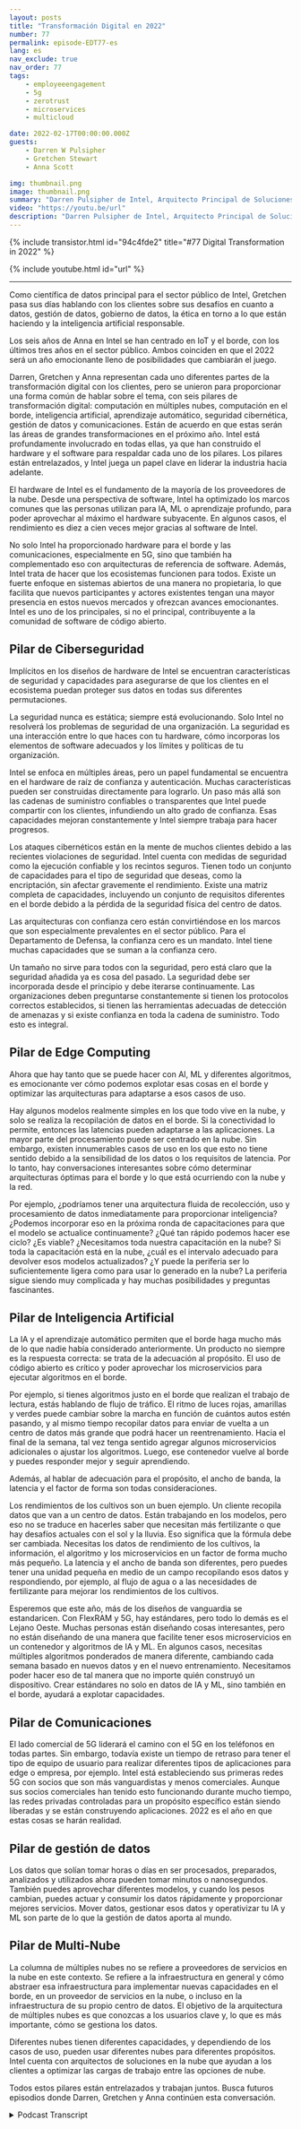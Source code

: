 ```yaml
---
layout: posts
title: "Transformación Digital en 2022"
number: 77
permalink: episode-EDT77-es
lang: es
nav_exclude: true
nav_order: 77
tags:
    - employeeengagement
    - 5g
    - zerotrust
    - microservices
    - multicloud

date: 2022-02-17T00:00:00.000Z
guests:
    - Darren W Pulsipher
    - Gretchen Stewart
    - Anna Scott

img: thumbnail.png
image: thumbnail.png
summary: "Darren Pulsipher de Intel, Arquitecto Principal de Soluciones, Dra. Anna Scott, Arquitecta Principal de Edge, y Gretchen Stewart, Científica Principal de Datos, discuten los seis pilares de la transformación digital en 2022: computación en múltiples nubes, computación de borde, inteligencia artificial, aprendizaje automático, ciberseguridad, gestión de datos y comunicaciones."
video: "https://youtu.be/url"
description: "Darren Pulsipher de Intel, Arquitecto Principal de Soluciones, Dra. Anna Scott, Arquitecta Principal de Edge, y Gretchen Stewart, Científica Principal de Datos, discuten los seis pilares de la transformación digital en 2022: computación en múltiples nubes, computación de borde, inteligencia artificial, aprendizaje automático, ciberseguridad, gestión de datos y comunicaciones."
---
```


<div>
{% include transistor.html id="94c4fde2" title="#77 Digital Transformation in 2022" %}

{% include youtube.html id="url" %}
</div>

---

Como científica de datos principal para el sector público de Intel, Gretchen pasa sus días hablando con los clientes sobre sus desafíos en cuanto a datos, gestión de datos, gobierno de datos, la ética en torno a lo que están haciendo y la inteligencia artificial responsable.

Los seis años de Anna en Intel se han centrado en IoT y el borde, con los últimos tres años en el sector público. Ambos coinciden en que el 2022 será un año emocionante lleno de posibilidades que cambiarán el juego.

Darren, Gretchen y Anna representan cada uno diferentes partes de la transformación digital con los clientes, pero se unieron para proporcionar una forma común de hablar sobre el tema, con seis pilares de transformación digital: computación en múltiples nubes, computación en el borde, inteligencia artificial, aprendizaje automático, seguridad cibernética, gestión de datos y comunicaciones. Están de acuerdo en que estas serán las áreas de grandes transformaciones en el próximo año. Intel está profundamente involucrado en todas ellas, ya que han construido el hardware y el software para respaldar cada uno de los pilares. Los pilares están entrelazados, y Intel juega un papel clave en liderar la industria hacia adelante.

El hardware de Intel es el fundamento de la mayoría de los proveedores de la nube. Desde una perspectiva de software, Intel ha optimizado los marcos comunes que las personas utilizan para IA, ML o aprendizaje profundo, para poder aprovechar al máximo el hardware subyacente. En algunos casos, el rendimiento es diez a cien veces mejor gracias al software de Intel.

No solo Intel ha proporcionado hardware para el borde y las comunicaciones, especialmente en 5G, sino que también ha complementado eso con arquitecturas de referencia de software. Además, Intel trata de hacer que los ecosistemas funcionen para todos. Existe un fuerte enfoque en sistemas abiertos de una manera no propietaria, lo que facilita que nuevos participantes y actores existentes tengan una mayor presencia en estos nuevos mercados y ofrezcan avances emocionantes. Intel es uno de los principales, si no el principal, contribuyente a la comunidad de software de código abierto.

## Pilar de Ciberseguridad

Implícitos en los diseños de hardware de Intel se encuentran características de seguridad y capacidades para asegurarse de que los clientes en el ecosistema puedan proteger sus datos en todas sus diferentes permutaciones.

La seguridad nunca es estática; siempre está evolucionando. Solo Intel no resolverá los problemas de seguridad de una organización. La seguridad es una interacción entre lo que haces con tu hardware, cómo incorporas los elementos de software adecuados y los límites y políticas de tu organización.

Intel se enfoca en múltiples áreas, pero un papel fundamental se encuentra en el hardware de raíz de confianza y autenticación. Muchas características pueden ser construidas directamente para lograrlo. Un paso más allá son las cadenas de suministro confiables o transparentes que Intel puede compartir con los clientes, infundiendo un alto grado de confianza. Esas capacidades mejoran constantemente y Intel siempre trabaja para hacer progresos.

Los ataques cibernéticos están en la mente de muchos clientes debido a las recientes violaciones de seguridad. Intel cuenta con medidas de seguridad como la ejecución confiable y los recintos seguros. Tienen todo un conjunto de capacidades para el tipo de seguridad que deseas, como la encriptación, sin afectar gravemente el rendimiento. Existe una matriz completa de capacidades, incluyendo un conjunto de requisitos diferentes en el borde debido a la pérdida de la seguridad física del centro de datos.

Las arquitecturas con confianza cero están convirtiéndose en los marcos que son especialmente prevalentes en el sector público. Para el Departamento de Defensa, la confianza cero es un mandato. Intel tiene muchas capacidades que se suman a la confianza cero.

Un tamaño no sirve para todos con la seguridad, pero está claro que la seguridad añadida ya es cosa del pasado. La seguridad debe ser incorporada desde el principio y debe iterarse continuamente. Las organizaciones deben preguntarse constantemente si tienen los protocolos correctos establecidos, si tienen las herramientas adecuadas de detección de amenazas y si existe confianza en toda la cadena de suministro. Todo esto es integral.

## Pilar de Edge Computing

Ahora que hay tanto que se puede hacer con AI, ML y diferentes algoritmos, es emocionante ver cómo podemos explotar esas cosas en el borde y optimizar las arquitecturas para adaptarse a esos casos de uso.

Hay algunos modelos realmente simples en los que todo vive en la nube, y solo se realiza la recopilación de datos en el borde. Si la conectividad lo permite, entonces las latencias pueden adaptarse a las aplicaciones. La mayor parte del procesamiento puede ser centrado en la nube. Sin embargo, existen innumerables casos de uso en los que esto no tiene sentido debido a la sensibilidad de los datos o los requisitos de latencia. Por lo tanto, hay conversaciones interesantes sobre cómo determinar arquitecturas óptimas para el borde y lo que está ocurriendo con la nube y la red.

Por ejemplo, ¿podríamos tener una arquitectura fluida de recolección, uso y procesamiento de datos inmediatamente para proporcionar inteligencia? ¿Podemos incorporar eso en la próxima ronda de capacitaciones para que el modelo se actualice continuamente? ¿Qué tan rápido podemos hacer ese ciclo? ¿Es viable? ¿Necesitamos toda nuestra capacitación en la nube? Si toda la capacitación está en la nube, ¿cuál es el intervalo adecuado para devolver esos modelos actualizados? ¿Y puede la periferia ser lo suficientemente ligera como para usar lo generado en la nube? La periferia sigue siendo muy complicada y hay muchas posibilidades y preguntas fascinantes.

## Pilar de Inteligencia Artificial

La IA y el aprendizaje automático permiten que el borde haga mucho más de lo que nadie había considerado anteriormente. Un producto no siempre es la respuesta correcta: se trata de la adecuación al propósito. El uso de código abierto es crítico y poder aprovechar los microservicios para ejecutar algoritmos en el borde.

Por ejemplo, si tienes algoritmos justo en el borde que realizan el trabajo de lectura, estás hablando de flujo de tráfico. El ritmo de luces rojas, amarillas y verdes puede cambiar sobre la marcha en función de cuántos autos estén pasando, y al mismo tiempo recopilar datos para enviar de vuelta a un centro de datos más grande que podrá hacer un reentrenamiento. Hacia el final de la semana, tal vez tenga sentido agregar algunos microservicios adicionales o ajustar los algoritmos. Luego, ese contenedor vuelve al borde y puedes responder mejor y seguir aprendiendo.

Además, al hablar de adecuación para el propósito, el ancho de banda, la latencia y el factor de forma son todas consideraciones.

Los rendimientos de los cultivos son un buen ejemplo. Un cliente recopila datos que van a un centro de datos. Están trabajando en los modelos, pero eso no se traduce en hacerles saber que necesitan más fertilizante o que hay desafíos actuales con el sol y la lluvia. Eso significa que la fórmula debe ser cambiada. Necesitas los datos de rendimiento de los cultivos, la información, el algoritmo y los microservicios en un factor de forma mucho más pequeño. La latencia y el ancho de banda son diferentes, pero puedes tener una unidad pequeña en medio de un campo recopilando esos datos y respondiendo, por ejemplo, al flujo de agua o a las necesidades de fertilizante para mejorar los rendimientos de los cultivos.

Esperemos que este año, más de los diseños de vanguardia se estandaricen. Con FlexRAM y 5G, hay estándares, pero todo lo demás es el Lejano Oeste. Muchas personas están diseñando cosas interesantes, pero no están diseñando de una manera que facilite tener esos microservicios en un contenedor y algoritmos de IA y ML. En algunos casos, necesitas múltiples algoritmos ponderados de manera diferente, cambiando cada semana basado en nuevos datos y en el nuevo entrenamiento. Necesitamos poder hacer eso de tal manera que no importe quién construyó un dispositivo. Crear estándares no solo en datos de IA y ML, sino también en el borde, ayudará a explotar capacidades.

## Pilar de Comunicaciones

El lado comercial de 5G liderará el camino con el 5G en los teléfonos en todas partes. Sin embargo, todavía existe un tiempo de retraso para tener el tipo de equipo de usuario para realizar diferentes tipos de aplicaciones para edge o empresa, por ejemplo. Intel está estableciendo sus primeras redes 5G con socios que son más vanguardistas y menos comerciales. Aunque sus socios comerciales han tenido esto funcionando durante mucho tiempo, las redes privadas controladas para un propósito específico están siendo liberadas y se están construyendo aplicaciones. 2022 es el año en que estas cosas se harán realidad.

## Pilar de gestión de datos

Los datos que solían tomar horas o días en ser procesados, preparados, analizados y utilizados ahora pueden tomar minutos o nanosegundos. También puedes aprovechar diferentes modelos, y cuando los pesos cambian, puedes actuar y consumir los datos rápidamente y proporcionar mejores servicios. Mover datos, gestionar esos datos y operativizar tu IA y ML son parte de lo que la gestión de datos aporta al mundo.

## Pilar de Multi-Nube

La columna de múltiples nubes no se refiere a proveedores de servicios en la nube en este contexto. Se refiere a la infraestructura en general y cómo abstraer esa infraestructura para implementar nuevas capacidades en el borde, en un proveedor de servicios en la nube, o incluso en la infraestructura de su propio centro de datos. El objetivo de la arquitectura de múltiples nubes es que conozcas a los usuarios clave y, lo que es más importante, cómo se gestiona los datos.

Diferentes nubes tienen diferentes capacidades, y dependiendo de los casos de uso, pueden usar diferentes nubes para diferentes propósitos. Intel cuenta con arquitectos de soluciones en la nube que ayudan a los clientes a optimizar las cargas de trabajo entre las opciones de nube.

Todos estos pilares están entrelazados y trabajan juntos. Busca futuros episodios donde Darren, Gretchen y Anna continúen esta conversación.



<details>
<summary> Podcast Transcript </summary>

<p></p>

</details>
